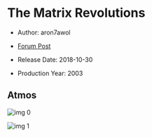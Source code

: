 # The Matrix Revolutions

* Author: aron7awol

* [Forum Post](https://www.avsforum.com/threads/bass-eq-for-filtered-movies.2995212/post-57022872)

* Release Date: 2018-10-30
* Production Year: 2003

## Atmos

![img 0](https://i.imgur.com/wrXSYew.jpg)

![img 1](https://i.imgur.com/T9QtKT5.jpg)

